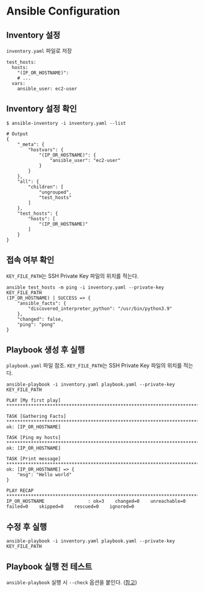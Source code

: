 # Ansible Configuration

## Inventory 설정 

`inventory.yaml` 파일로 저장 

```
test_hosts:
  hosts:
    "(IP_OR_HOSTNAME)":
    # ... 
  vars:
    ansible_user: ec2-user
```

## Inventory 설정 확인 

```shell
$ ansible-inventory -i inventory.yaml --list

# Output
{
    "_meta": {
        "hostvars": {
            "(IP_OR_HOSTNAME)": {
                "ansible_user": "ec2-user"
            }
        }
    },
    "all": {
        "children": [
            "ungrouped",
            "test_hosts"
        ]
    },
    "test_hosts": {
        "hosts": [
            "(IP_OR_HOSTNAME)"
        ]
    }
}
```

## 접속 여부 확인

`KEY_FILE_PATH`는 SSH Private Key 파일의 위치를 적는다.

```shell
ansible test_hosts -m ping -i inventory.yaml --private-key KEY_FILE_PATH
(IP_OR_HOSTNAME) | SUCCESS => {
    "ansible_facts": {
        "discovered_interpreter_python": "/usr/bin/python3.9"
    },
    "changed": false,
    "ping": "pong"
}
```

## Playbook 생성 후 실행

`playbook.yaml` 파일 참조. `KEY_FILE_PATH`는 SSH Private Key 파일의 위치를 적는다.

```shell
ansible-playbook -i inventory.yaml playbook.yaml --private-key KEY_FILE_PATH

PLAY [My first play] **************************************************************************************************************************************************************************************

TASK [Gathering Facts] ************************************************************************************************************************************************************************************
ok: [IP_OR_HOSTNAME]

TASK [Ping my hosts] **************************************************************************************************************************************************************************************
ok: [IP_OR_HOSTNAME]

TASK [Print message] **************************************************************************************************************************************************************************************
ok: [IP_OR_HOSTNAME] => {
    "msg": "Hello world"
}

PLAY RECAP ************************************************************************************************************************************************************************************************
IP_OR_HOSTNAME                : ok=3    changed=0    unreachable=0    failed=0    skipped=0    rescued=0    ignored=0   
```

## 수정 후 실행

```shell
ansible-playbook -i inventory.yaml playbook.yaml --private-key KEY_FILE_PATH
```

## Playbook 실행 전 테스트 

`ansible-playbook` 실행 시 `--check` 옵션을 붙인다. ([참고](https://docs.ansible.com/ansible/2.9/user_guide/playbooks_checkmode.html))